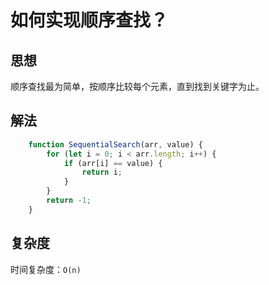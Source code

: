 # 如何实现顺序查找？

## 思想

顺序查找最为简单，按顺序比较每个元素，直到找到关键字为止。

## 解法

```js
    function SequentialSearch(arr, value) {
        for (let i = 0; i < arr.length; i++) {
            if (arr[i] == value) {
                return i;
            }
        }
        return -1;
    }
```

## 复杂度

时间复杂度：`O(n)`
